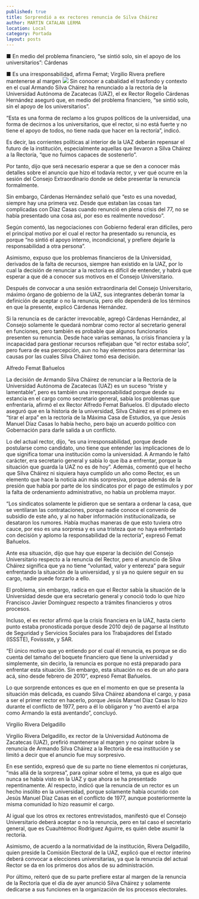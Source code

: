 ```yaml
---
published: true
title: Sorprendió a ex rectores renuncia de Silva Cháirez
author: MARTIN CATALAN LERMA
location: Local
category: Portada
layout: posts
---
```


■ En medio del problema financiero, “se sintió solo, sin el apoyo de los universitarios”: Cárdenas

■ Es una irresponsabilidad, afirma Femat; Virgilio Rivera prefiere mantenerse al margen 
![](http://i.imgur.com/1OX5SQVm.jpg)
Sin conocer a cabalidad el trasfondo y contexto en el cual Armando Silva Cháirez ha renunciado a la rectoría de la Universidad Autónoma de Zacatecas (UAZ), el ex Rector Rogelio Cárdenas Hernández aseguró que, en medio del problema financiero, “se sintió solo, sin el apoyo de los universitarios”.

“Esta es una forma de reclamo a los grupos políticos de la universidad, una forma de decirnos a los universitarios, que el rector, si no está fuerte y no tiene el apoyo de todos, no tiene nada que hacer en la rectoría”, indicó.

Es decir, las corrientes políticas al interior de la UAZ deberán repensar el futuro de la institución, especialmente aquellas que llevaron a Silva Cháirez a la Rectoría, “que no fuimos capaces de sostenerlo”.

Por tanto, dijo que será necesario esperar a que se den a conocer más detalles sobre el anuncio que hizo el todavía rector, y ver qué ocurre en la sesión del Consejo Extraordinario donde se debe presentar la renuncia formalmente.

Sin embargo, Cárdenas Hernández señaló que “esto es una novedad, siempre hay una primera vez. Desde que estaban las cosas tan complicadas con Díaz Casas cuando renunció en plena crisis del 77, no se había presentado una cosa así, por eso es realmente novedoso”.

Según comentó, las negociaciones con Gobierno federal eran difíciles, pero el principal motivo por el cual el rector ha presentado su renuncia, es porque “no sintió el apoyo interno, incondicional, y prefiere dejarle la responsabilidad a otra
persona”.

Asimismo, expuso que los problemas financieros de la Universidad, derivados de la falta de recursos, siempre han existido en la UAZ, por lo cual la decisión de renunciar a la rectoría es difícil de entender, y habrá que esperar a que dé a conocer sus motivos en el Consejo Universitario.

Después de convocar a una sesión extraordinaria del Consejo Universitario, máximo órgano de gobierno de la UAZ, sus integrantes deberán tomar la definición de aceptar o no la renuncia, pero ello dependerá de los términos en que la presente, explicó Cárdenas Hernández.

Si la renuncia es de carácter irrevocable, agregó Cárdenas Hernández, al Consejo solamente le quedará nombrar como rector al secretario general en funciones, pero también es probable que algunos funcionarios presenten su renuncia.
Desde hace varias semanas, la crisis financiera y la incapacidad para gestionar recursos reflejaban que “el rector estaba solo”, pero fuera de esa percepción, aun no hay elementos para determinar las causas por las cuales Silva Cháirez tomó esa decisión.

Alfredo Femat Bañuelos

La decisión de Armando Silva Cháirez de renunciar a la Rectoría de la Universidad Autónoma de Zacatecas (UAZ) es un suceso “triste y lamentable”, pero es también una irresponsabilidad porque desde su estancia en el cargo como secretario general, sabía los problemas que enfrentaría, afirmó el ex Rector Alfredo Femat Bañuelos.
El diputado electo aseguró que en la historia de la universidad, Silva Cháirez es el primero en “tirar el arpa” en la rectoría de la Máxima Casa de Estudios, ya que Jesús Manuel Díaz Casas lo había hecho, pero bajo un acuerdo político con Gobernación para darle salida a un conflicto.

Lo del actual rector, dijo, “es una irresponsabilidad, porque desde postularse como candidato, uno tiene que entender las implicaciones de lo que significa tomar una institución como la universidad. A Armando le faltó carácter, era secretario general y sabía lo que iba a enfrentar, porque la situación que guarda la UAZ no es de hoy”.
Además, comentó que el hecho que Silva Cháirez ni siquiera haya cumplido un año como Rector, es un elemento que hace la noticia aún más sorpresiva, porque además de la presión que había por parte de los sindicatos por el pago de estímulos y por la falta de ordenamiento administrativo, no había un problema mayor.

“Los sindicatos solamente le pidieron que se sentara a ordenar la casa, que se ventilaran las contrataciones, porque nadie conoce el convenio de subsidio de este año, y al no haber información institucionalizada, se desataron los rumores. Había muchas maneras de que esto tuviera otro cauce, por eso es una sorpresa y es una tristeza que no haya enfrentado con decisión y aplomo la responsabilidad de la rectoría”, expresó Femat Bañuelos.

Ante esa situación, dijo que hay que esperar la decisión del Consejo Universitario respecto a la renuncia del Rector, pero el anuncio de Silva Cháirez significa que ya no tiene “voluntad, valor y entereza” para seguir enfrentando la situación de la universidad, y si ya no quiere seguir en su cargo, nadie puede forzarlo a ello.

El problema, sin embargo, radica en que el Rector sabía la situación de la Universidad desde que era secretario general y conoció todo lo que hizo Francisco Javier Domínguez respecto a trámites financieros y otros procesos.

Incluso, el ex rector afirmó que la crisis financiera en la UAZ, hasta cierto punto estaba pronosticada porque desde 2010 dejó de pagarse al Instituto de Seguridad y Servicios Sociales para los Trabajadores del Estado (ISSSTE), Fovissste, y SAR.

“El único motivo que yo entiendo por el cual él renuncia, es porque se dio cuenta del tamaño del boquete financiero que tiene la universidad y simplemente, sin decirlo, la renuncia es porque no está preparado para enfrentar esta situación. Sin embargo, esta situación no es de un año para acá, sino desde febrero de 2010”, expresó Femat Bañuelos.

Lo que sorprende entonces es que en el momento en que se presenta la situación más delicada, es cuando Silva Cháirez abandona el cargo, y pasa a ser el primer rector en hacerlo, porque Jesús Manuel Díaz Casas lo hizo durante el conflicto de 1977, pero a él lo obligaron y “no aventó el arpa como Armando la está aventando”, concluyó.

Virgilio Rivera Delgadillo

Virgilio Rivera Delgadillo, ex rector de la Universidad Autónoma de Zacatecas (UAZ), prefirió mantenerse al margen y no opinar sobre la renuncia de Armando Silva Cháirez a la Rectoría de esa institución y se limitó a decir que el anuncio fue muy sorpresivo.

En ese sentido, expresó que de su parte no tiene elementos ni conjeturas, “más allá de la sorpresa”, para opinar sobre el tema, ya que es algo que nunca se había visto en la UAZ y que ahora se ha presentado repentinamente.
Al respecto, indicó que la renuncia de un rector es un hecho insólito en la universidad, porque solamente había ocurrido con Jesús Manuel Díaz Casas en el conflicto de 1977, aunque posteriormente la misma comunidad lo hizo reasumir el cargo.

Al igual que los otros ex rectores entrevistados, manifestó que el Consejo Universitario deberá aceptar o no la renuncia, pero en tal caso el secretario general, que es Cuauhtémoc Rodríguez Aguirre, es quién debe asumir la rectoría.

Asimismo, de acuerdo a la normatividad de la institución, Rivera Delgadillo, quien preside la Comisión Electoral de la UAZ, explicó que el rector interino deberá convocar a elecciones universitarias, ya que la renuncia del actual Rector se da en los primeros dos años de su administración.

Por último, reiteró que de su parte prefiere estar al margen de la renuncia de la Rectoría que el día de ayer anunció Silva Cháirez y solamente dedicarse a sus funciones en la organización de los procesos electorales.
